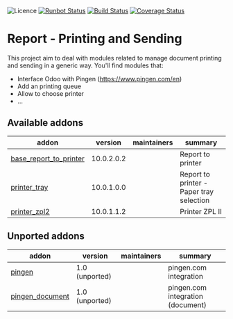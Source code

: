 ![Licence](https://img.shields.io/badge/licence-AGPL--3-blue.svg)
[![Runbot Status](https://runbot.odoo-community.org/runbot/badge/flat/144/10.0.svg)](https://runbot.odoo-community.org/runbot/repo/github-com-oca-report-print-send-144)
[![Build Status](https://travis-ci.org/OCA/report-print-send.svg?branch=10.0)](https://travis-ci.org/OCA/report-print-send)
[![Coverage Status](https://coveralls.io/repos/github/OCA/report-print-send/badge.svg?branch=10.0)](https://coveralls.io/github/OCA/report-print-send?branch=10.0)

Report - Printing and Sending
=============================

This project aim to deal with modules related to manage document printing and sending in a generic way. You'll find modules that:

 - Interface Odoo with Pingen (https://www.pingen.com/en)
 - Add an printing queue
 - Allow to choose printer
 - ...

[//]: # (addons)

Available addons
----------------
addon | version | maintainers | summary
--- | --- | --- | ---
[base_report_to_printer](base_report_to_printer/) | 10.0.2.0.2 |  | Report to printer
[printer_tray](printer_tray/) | 10.0.1.0.0 |  | Report to printer - Paper tray selection
[printer_zpl2](printer_zpl2/) | 10.0.1.1.2 |  | Printer ZPL II


Unported addons
---------------
addon | version | maintainers | summary
--- | --- | --- | ---
[pingen](pingen/) | 1.0 (unported) |  | pingen.com integration
[pingen_document](pingen_document/) | 1.0 (unported) |  | pingen.com integration (document)

[//]: # (end addons)
